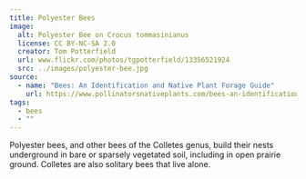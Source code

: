 ```yaml
---
title: Polyester Bees
image:
  alt: Polyester Bee on Crocus tommasinianus
  license: CC BY-NC-SA 2.0
  creator: Tom Potterfield
  url: www.flickr.com/photos/tgpotterfield/13356521924
  src: ../images/polyester-bee.jpg
source:
  - name: "Bees: An Identification and Native Plant Forage Guide"
    url: https://www.pollinatorsnativeplants.com/bees-an-identification-and-native-plant-forage-guide.html
tags:
  - bees
  - ""
---
```



Polyester bees, and other bees of the Colletes genus, build their nests underground in bare or sparsely vegetated soil, including in open prairie ground. Colletes are also solitary bees that live alone.